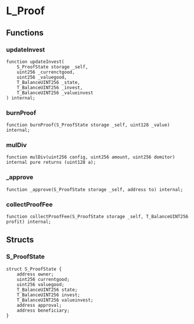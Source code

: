 # L_Proof

## Functions
### updateInvest


```solidity
function updateInvest(
    S_ProofState storage _self,
    uint256 _currenctgood,
    uint256 _valuegood,
    T_BalanceUINT256 _state,
    T_BalanceUINT256 _invest,
    T_BalanceUINT256 _valueinvest
) internal;
```

### burnProof


```solidity
function burnProof(S_ProofState storage _self, uint128 _value) internal;
```

### mulDiv


```solidity
function mulDiv(uint256 config, uint256 amount, uint256 domitor) internal pure returns (uint128 a);
```

### _approve


```solidity
function _approve(S_ProofState storage _self, address to) internal;
```

### collectProofFee


```solidity
function collectProofFee(S_ProofState storage _self, T_BalanceUINT256 profit) internal;
```

## Structs
### S_ProofState

```solidity
struct S_ProofState {
    address owner;
    uint256 currentgood;
    uint256 valuegood;
    T_BalanceUINT256 state;
    T_BalanceUINT256 invest;
    T_BalanceUINT256 valueinvest;
    address approval;
    address beneficiary;
}
```

